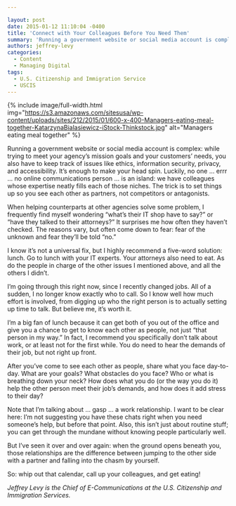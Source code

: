 ```yaml
---

layout: post
date: 2015-01-12 11:10:04 -0400
title: 'Connect with Your Colleagues Before You Need Them'
summary: 'Running a government website or social media account is complex\: while trying to meet your agency&rsquo;s mission goals and your customers&rsquo; needs, you also have to keep track of issues like ethics, information security, privacy, and accessibility. It&rsquo;s enough to make your head spin. Luckily, no one &hellip; errr &hellip; no online communications person &hellip;'
authors: jeffrey-levy
categories:
  - Content
  - Managing Digital
tags:
  - U.S. Citizenship and Immigration Service
  - USCIS
---
```



{% include image/full-width.html img="https://s3.amazonaws.com/sitesusa/wp-content/uploads/sites/212/2015/01/600-x-400-Managers-eating-meal-together-KatarzynaBialasiewicz-iStock-Thinkstock.jpg" alt="Managers eating meal together" %} 

Running a government website or social media account is complex: while trying to meet your agency’s mission goals and your customers’ needs, you also have to keep track of issues like ethics, information security, privacy, and accessibility. It’s enough to make your head spin. Luckily, no one … errr … no online communications person … is an island: we have colleagues whose expertise neatly fills each of those niches. The trick is to set things up so you see each other as partners, not competitors or antagonists.

When helping counterparts at other agencies solve some problem, I frequently find myself wondering “what’s their IT shop have to say?” or “have they talked to their attorneys?” It surprises me how often they haven’t checked. The reasons vary, but often come down to fear: fear of the unknown and fear they’ll be told “no.”

I know it’s not a universal fix, but I highly recommend a five-word solution: lunch. Go to lunch with your IT experts. Your attorneys also need to eat. As do the people in charge of the other issues I mentioned above, and all the others I didn’t.

I’m going through this right now, since I recently changed jobs. All of a sudden, I no longer know exactly who to call. So I know well how much effort is involved, from digging up who the right person is to actually setting up time to talk. But believe me, it’s worth it.

I’m a big fan of lunch because it can get both of you out of the office and give you a chance to get to know each other as people, not just “that person in my way.” In fact, I recommend you specifically don’t talk about work, or at least not for the first while. You do need to hear the demands of their job, but not right up front.

After you’ve come to see each other as people, share what you face day-to-day. What are your goals? What obstacles do you face? Who or what is breathing down your neck? How does what you do (or the way you do it) help the other person meet their job’s demands, and how does it add stress to their day?

Note that I’m talking about … gasp … a work relationship. I want to be clear here: I’m not suggesting you have these chats right when you need someone’s help, but before that point. Also, this isn’t just about routine stuff; you can get through the mundane without knowing people particularly well.

But I’ve seen it over and over again: when the ground opens beneath you, those relationships are the difference between jumping to the other side with a partner and falling into the chasm by yourself.

So: whip out that calendar, call up your colleagues, and get eating!

_Jeffrey Levy is the Chief of E-Communications at the U.S. Citizenship and Immigration Services._